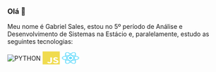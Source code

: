 ### Olá 👋

Meu nome é Gabriel Sales, estou no 5º período de Análise e Desenvolvimento de Sistemas na Estácio e, paralelamente, estudo as seguintes tecnologias:

<div>
    <img align="center" alt="PYTHON" height="35" widht="45" src="https://s3.dualstack.us-east-2.amazonaws.com/pythondotorg-assets/media/community/logos/python-logo-only.png">
    <img align="center" alt="JS" height="30" width="40" margin= "100" src="https://raw.githubusercontent.com/devicons/devicon/master/icons/javascript/javascript-plain.svg">
    <img align="center" alt="REACT" height="30" width="40" margin= "100" src="https://raw.githubusercontent.com/devicons/devicon/master/icons/react/react-original.svg">
</div>
